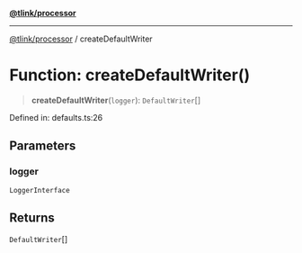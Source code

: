 [**@tlink/processor**](../README.md)

***

[@tlink/processor](../globals.md) / createDefaultWriter

# Function: createDefaultWriter()

> **createDefaultWriter**(`logger`): `DefaultWriter`[]

Defined in: defaults.ts:26

## Parameters

### logger

`LoggerInterface`

## Returns

`DefaultWriter`[]
